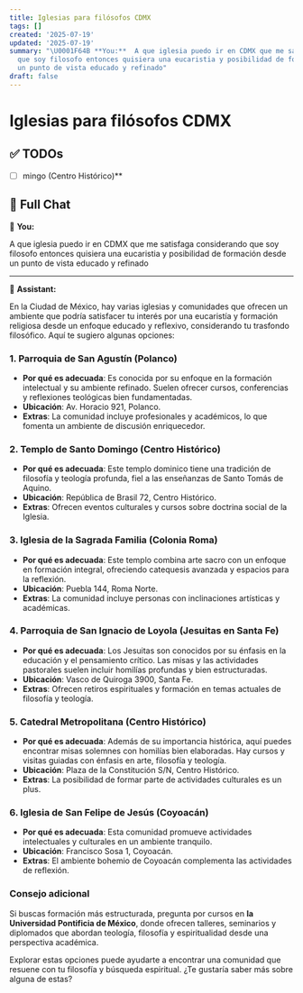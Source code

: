 ```yaml
---
title: Iglesias para filósofos CDMX
tags: []
created: '2025-07-19'
updated: '2025-07-19'
summary: "\U0001F64B **You:**  A que iglesia puedo ir en CDMX que me satisfaga considerando
  que soy filosofo entonces quisiera una eucaristia y posibilidad de formación desde
  un punto de vista educado y refinado"
draft: false
---
```


# Iglesias para filósofos CDMX

## ✅ TODOs
- [ ] mingo (Centro Histórico)**

## 🧠 Full Chat

🙋 **You:**

A que iglesia puedo ir en CDMX que me satisfaga considerando que soy filosofo entonces quisiera una eucaristia y posibilidad de formación desde un punto de vista educado y refinado

---

🤖 **Assistant:**

En la Ciudad de México, hay varias iglesias y comunidades que ofrecen un ambiente que podría satisfacer tu interés por una eucaristía y formación religiosa desde un enfoque educado y reflexivo, considerando tu trasfondo filosófico. Aquí te sugiero algunas opciones:

### **1. Parroquia de San Agustín (Polanco)**
   - **Por qué es adecuada**: Es conocida por su enfoque en la formación intelectual y su ambiente refinado. Suelen ofrecer cursos, conferencias y reflexiones teológicas bien fundamentadas.
   - **Ubicación**: Av. Horacio 921, Polanco.
   - **Extras**: La comunidad incluye profesionales y académicos, lo que fomenta un ambiente de discusión enriquecedor.

### **2. Templo de Santo Domingo (Centro Histórico)**
   - **Por qué es adecuada**: Este templo dominico tiene una tradición de filosofía y teología profunda, fiel a las enseñanzas de Santo Tomás de Aquino.
   - **Ubicación**: República de Brasil 72, Centro Histórico.
   - **Extras**: Ofrecen eventos culturales y cursos sobre doctrina social de la Iglesia.

### **3. Iglesia de la Sagrada Familia (Colonia Roma)**
   - **Por qué es adecuada**: Este templo combina arte sacro con un enfoque en formación integral, ofreciendo catequesis avanzada y espacios para la reflexión.
   - **Ubicación**: Puebla 144, Roma Norte.
   - **Extras**: La comunidad incluye personas con inclinaciones artísticas y académicas.

### **4. Parroquia de San Ignacio de Loyola (Jesuitas en Santa Fe)**
   - **Por qué es adecuada**: Los Jesuitas son conocidos por su énfasis en la educación y el pensamiento crítico. Las misas y las actividades pastorales suelen incluir homilías profundas y bien estructuradas.
   - **Ubicación**: Vasco de Quiroga 3900, Santa Fe.
   - **Extras**: Ofrecen retiros espirituales y formación en temas actuales de filosofía y teología.

### **5. Catedral Metropolitana (Centro Histórico)**
   - **Por qué es adecuada**: Además de su importancia histórica, aquí puedes encontrar misas solemnes con homilías bien elaboradas. Hay cursos y visitas guiadas con énfasis en arte, filosofía y teología.
   - **Ubicación**: Plaza de la Constitución S/N, Centro Histórico.
   - **Extras**: La posibilidad de formar parte de actividades culturales es un plus.

### **6. Iglesia de San Felipe de Jesús (Coyoacán)**
   - **Por qué es adecuada**: Esta comunidad promueve actividades intelectuales y culturales en un ambiente tranquilo. 
   - **Ubicación**: Francisco Sosa 1, Coyoacán.
   - **Extras**: El ambiente bohemio de Coyoacán complementa las actividades de reflexión.

### **Consejo adicional**
Si buscas formación más estructurada, pregunta por cursos en **la Universidad Pontificia de México**, donde ofrecen talleres, seminarios y diplomados que abordan teología, filosofía y espiritualidad desde una perspectiva académica.

Explorar estas opciones puede ayudarte a encontrar una comunidad que resuene con tu filosofía y búsqueda espiritual. ¿Te gustaría saber más sobre alguna de estas?